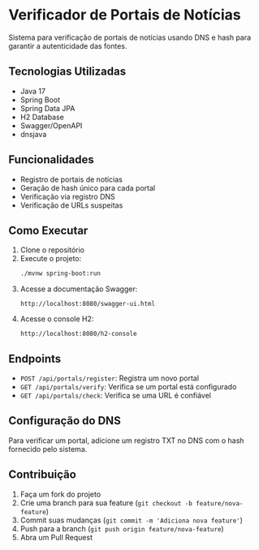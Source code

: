 # Verificador de Portais de Notícias

Sistema para verificação de portais de notícias usando DNS e hash para garantir a autenticidade das fontes.

## Tecnologias Utilizadas

- Java 17
- Spring Boot
- Spring Data JPA
- H2 Database
- Swagger/OpenAPI
- dnsjava

## Funcionalidades

- Registro de portais de notícias
- Geração de hash único para cada portal
- Verificação via registro DNS
- Verificação de URLs suspeitas

## Como Executar

1. Clone o repositório
2. Execute o projeto:
   ```bash
   ./mvnw spring-boot:run
   ```
3. Acesse a documentação Swagger:
   ```
   http://localhost:8080/swagger-ui.html
   ```
4. Acesse o console H2:
   ```
   http://localhost:8080/h2-console
   ```

## Endpoints

- `POST /api/portals/register`: Registra um novo portal
- `GET /api/portals/verify`: Verifica se um portal está configurado
- `GET /api/portals/check`: Verifica se uma URL é confiável

## Configuração do DNS

Para verificar um portal, adicione um registro TXT no DNS com o hash fornecido pelo sistema.

## Contribuição

1. Faça um fork do projeto
2. Crie uma branch para sua feature (`git checkout -b feature/nova-feature`)
3. Commit suas mudanças (`git commit -m 'Adiciona nova feature'`)
4. Push para a branch (`git push origin feature/nova-feature`)
5. Abra um Pull Request